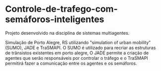 # Controle-de-trafego-com-semáforos-inteligentes
Projeto desenvolvido na disciplina de sistemas multiagentes.

Simulação de Porto Alegre, RS utilizando "simulation of urban mobility" (SUMO), JADE e TraSMAPI.
O SUMO é utilizado para recriar as estruturas de trânsistos existentes em porto alegre, O JADE permite a criação de agentes
que serão responsáveis por controlar o tráfego e o TraSMAPI permitirá fazer a comunicação entre os agentes e os semáforos.
